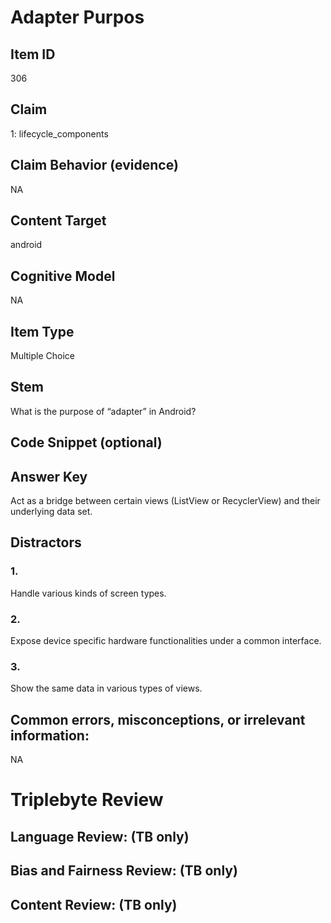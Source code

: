 # Adapter Purpos

## Item ID
306

## Claim
1: lifecycle_components

## Claim Behavior (evidence)
NA

## Content Target
android

## Cognitive Model
NA

## Item Type
Multiple Choice

## Stem
What is the purpose of “adapter” in Android?

## Code Snippet (optional)


## Answer Key
Act as a bridge between certain views (ListView or RecyclerView) and their underlying data set.

## Distractors

### 1.
Handle various kinds of screen types.

### 2.
Expose device specific hardware functionalities under a common interface.

### 3.
Show the same data in various types of views.

## Common errors, misconceptions, or irrelevant information:
NA

# Triplebyte Review


## Language Review: (TB only)


## Bias and Fairness Review: (TB only)


## Content Review: (TB only)

